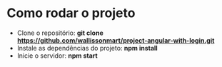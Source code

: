 # Como rodar o projeto

- Clone o repositório: **git clone https://github.com/wallissonmart/project-angular-with-login.git**
- Instale as dependências do projeto: **npm install**
- Inicie o servidor: **npm start**

